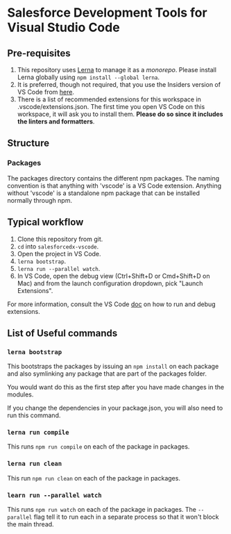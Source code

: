 # Salesforce Development Tools for Visual Studio Code

## Pre-requisites

1. This repository uses [Lerna](https://lernajs.io/) to manage it as a
   _monorepo_.  Please install Lerna globally using `npm install
--global lerna`.
1. It is preferred, though not required, that you use the Insiders
   version of VS Code from
[here](https://code.visualstudio.com/insiders).
1. There is a list of recommended extensions for this workspace in
   .vscode/extensions.json. The first time you open VS Code on this
workspace, it will ask you to install them. **Please do so since it
includes the linters and formatters**.

## Structure

### Packages

The packages directory contains the different npm packages. The naming
convention is that anything with 'vscode' is a VS Code extension.
Anything without 'vscode' is a standalone npm package that can be
installed normally through npm.

## Typical workflow

1. Clone this repository from git.
1. `cd` into `salesforcedx-vscode`.
1. Open the project in VS Code.
1. `lerna bootstrap`.
1. `lerna run --parallel watch`.
1. In VS Code, open the debug view (Ctrl+Shift+D or Cmd+Shift+D on Mac)
   and from the launch configuration dropdown, pick "Launch Extensions".

For more information, consult the VS Code
[doc](https://code.visualstudio.com/docs/extensions/debugging-extensions)
on how to run and debug extensions.

## List of Useful commands

### `lerna bootstrap`

This bootstraps the packages by issuing an `npm install` on each package
and also symlinking any package that are part of the packages folder.

You would want do this as the first step after you have made changes in
the modules.

If you change the dependencies in your package.json, you will also need
to run this command.

### `lerna run compile`

This runs `npm run compile` on each of the package in packages.

### `lerna run clean`

This run `npm run clean` on each of the package in packages.

### `learn run --parallel watch`

This runs `npm run watch` on each of the package in packages. The
`--parallel` flag tell it to run each in a separate process so that it
won't block the main thread.

